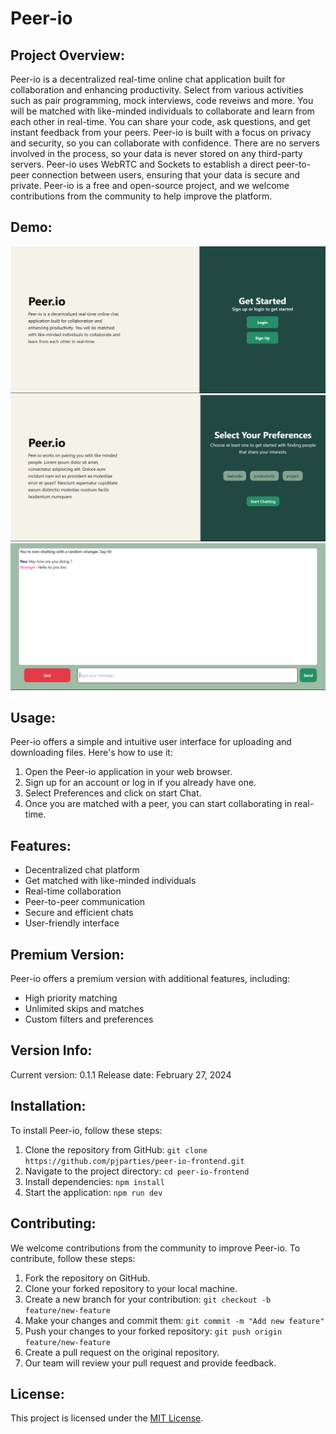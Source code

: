 # Peer-io

## Project Overview:
Peer-io is a decentralized real-time online chat application built for collaboration and enhancing productivity. Select from various activities such as pair programming, mock interviews, code reveiws and more. You will be matched with like-minded individuals to collaborate and learn from each other in real-time. You can share your code, ask questions, and get instant feedback from your peers. Peer-io is built with a focus on privacy and security, so you can collaborate with confidence.
There are no servers involved in the process, so your data is never stored on any third-party servers. Peer-io uses WebRTC and Sockets to establish a direct peer-to-peer connection between users, ensuring that your data is secure and private. Peer-io is a free and open-source project, and we welcome contributions from the community to help improve the platform.

## Demo:
![Login / Signup](public/LoginScreen.png)
![Select Preferences](public/PrefScreen.png)
![Chat !](public/ChatScreen.png)

## Usage:
Peer-io offers a simple and intuitive user interface for uploading and downloading files. Here's how to use it:
1. Open the Peer-io application in your web browser.
2. Sign up for an account or log in if you already have one.
3. Select Preferences and click on start Chat.
4. Once you are matched with a peer, you can start collaborating in real-time.

## Features:
- Decentralized chat platform
- Get matched with like-minded individuals
- Real-time collaboration
- Peer-to-peer communication
- Secure and efficient chats
- User-friendly interface

## Premium Version:
Peer-io offers a premium version with additional features, including:
- High priority matching
- Unlimited skips and matches
- Custom filters and preferences

## Version Info:
Current version: 0.1.1
Release date: February 27, 2024

## Installation:
To install Peer-io, follow these steps:
1. Clone the repository from GitHub: `git clone https://github.com/pjparties/peer-io-frontend.git`
2. Navigate to the project directory: `cd peer-io-frontend`
3. Install dependencies: `npm install`
4. Start the application: `npm run dev`

## Contributing:
We welcome contributions from the community to improve Peer-io. To contribute, follow these steps:
1. Fork the repository on GitHub.
2. Clone your forked repository to your local machine.
3. Create a new branch for your contribution: `git checkout -b feature/new-feature`
4. Make your changes and commit them: `git commit -m "Add new feature"`
5. Push your changes to your forked repository: `git push origin feature/new-feature`
6. Create a pull request on the original repository.
7. Our team will review your pull request and provide feedback.

## License:
This project is licensed under the [MIT License](LICENSE).
